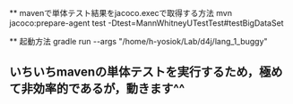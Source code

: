 ** mavenで単体テスト結果をjacoco.execで取得する方法
mvn jacoco:prepare-agent test -Dtest=MannWhitneyUTestTest#testBigDataSet

** 起動方法
gradle run --args "/home/h-yosiok/Lab/d4j/lang_1_buggy"

## いちいちmavenの単体テストを実行するため，極めて非効率的であるが，動きます^^
